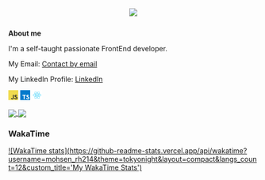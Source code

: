 <!-- Hello world animation -->
<h1 align="center">
  <a href="https://git.io/typing-svg">
    <img src="https://readme-typing-svg.herokuapp.com/?lines=Hello,+There!+👋;I+am+Mohsen+Zakeri+....;Nice+to+meet+you!&center=true&size=20">
  </a>
</h1>


**About me**

I'm a self-taught passionate FrontEnd developer.

<p>My Email: <a target="_blank" href="mailto:mohsen.rh0214@gmail.com">Contact by email</a></p>
<p>My LinkedIn Profile: <a href="https://www.linkedin.com/in/mohsen-rh214/">LinkedIn</a></p>

<code><img height="20" alt="javascript" src="https://raw.githubusercontent.com/github/explore/80688e429a7d4ef2fca1e82350fe8e3517d3494d/topics/javascript/javascript.png"></code>
<code><img height="20" alt="typescript" src="https://raw.githubusercontent.com/github/explore/80688e429a7d4ef2fca1e82350fe8e3517d3494d/topics/typescript/typescript.png"></code>
<code><img height="20" alt="react" src="https://raw.githubusercontent.com/github/explore/80688e429a7d4ef2fca1e82350fe8e3517d3494d/topics/react/react.png"></code>


<!-- Github stats -->

<a href="https://github.com/anuraghazra/github-readme-stats">
  <img height=200 align="center" src="https://github-readme-stats.vercel.app/api?username=mohsen-rh214&show_icons=true&theme=tokyonight&rank_icon=github&include_all_commits=true" />
</a>
<a href="https://github.com/anuraghazra/convoychat">
  <img height=200 align="center" src="https://github-readme-stats.vercel.app/api/top-langs/?username=mohsen-rh214&theme=tokyonight&layout=donut" />
</a>

<!-- End of stats -->

<!-- WakaTime -->

### WakaTime

[![WakaTime stats](https://github-readme-stats.vercel.app/api/wakatime?username=mohsen_rh214&theme=tokyonight&layout=compact&langs_count=12&custom_title='My WakaTime Stats')](https://github.com/anuraghazra/github-readme-stats)

<!-- End of WakaTime -->

<!-- Contact me -->

<!-- End of contact me -->

<!-- <img align="left" src="https://visitor-badge.glitch.me/badge?page_id=https://github.com/mohsen-rh214&style=for-the-badge"> -->
<!--
**Mohsen Zakeri** is a ✨ _special_ ✨ repository because its `README.md` (this file) appears on your GitHub profile.

Here are some ideas to get you started:

- 🔭 I’m currently working on ...
- 🌱 I’m currently learning ...
- 👯 I’m looking to collaborate on ...
- 🤔 I’m looking for help with ...
- 💬 Ask me about ...
- 📫 How to reach me: ...
- 😄 Pronouns: ...
- ⚡ Fun fact: ...
-->